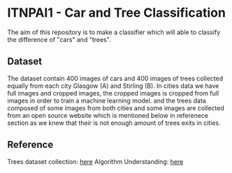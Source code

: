 # ITNPAI1 - Car and Tree Classification

The aim of this repository is to make a classifier which will able to classify the difference of "cars" and "trees".

## Dataset

The dataset contain 400 images of cars and 400 images of trees collected equally from each city Glasgow (A) and Stirling (B). In cities data we have full images and cropped images, the cropped images is cropped from full images in order to train a machine learning model. and the trees data composed of some images from both cities and some images are collected from an open source website which is mentioned below in referenece section as we knew that their is not enough amount of trees exits in cities. 

## Reference

Trees dataset collection: [here](https://images.cv/download/tree/664/CALL_FROM_SEARCH/%22tree%22)
Algorithm Understanding: [here](https://www.analyticsvidhya.com/blog/2020/10/create-image-classification-model-python-keras/)

